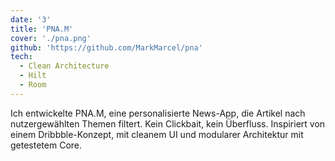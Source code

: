 ```yaml
---
date: '3'
title: 'PNA.M'
cover: './pna.png'
github: 'https://github.com/MarkMarcel/pna'
tech:
  - Clean Architecture
  - Hilt
  - Room
---
```


Ich entwickelte PNA.M, eine personalisierte News-App, die Artikel nach nutzergewählten Themen filtert. Kein Clickbait, kein Überfluss. Inspiriert von einem Dribbble-Konzept, mit cleanem UI und modularer Architektur mit getestetem Core.
